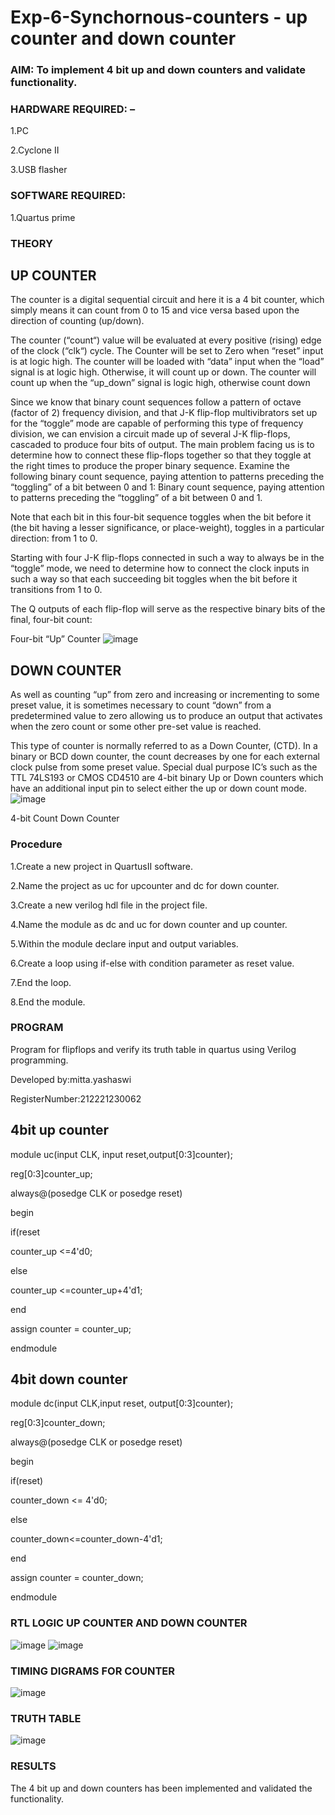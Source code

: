 # Exp-6-Synchornous-counters - up counter and down counter 
### AIM: To implement 4 bit up and down counters and validate  functionality.
### HARDWARE REQUIRED:  – 
1.PC

2.Cyclone II 

3.USB flasher

### SOFTWARE REQUIRED:   
1.Quartus prime
### THEORY 

## UP COUNTER 
The counter is a digital sequential circuit and here it is a 4 bit counter, which simply means it can count from 0 to 15 and vice versa based upon the direction of counting (up/down). 

The counter (“count“) value will be evaluated at every positive (rising) edge of the clock (“clk“) cycle.
The Counter will be set to Zero when “reset” input is at logic high.
The counter will be loaded with “data” input when the “load” signal is at logic high. Otherwise, it will count up or down.
The counter will count up when the “up_down” signal is logic high, otherwise count down

Since we know that binary count sequences follow a pattern of octave (factor of 2) frequency division, and that J-K flip-flop multivibrators set up for the “toggle” mode are capable of performing this type of frequency division, we can envision a circuit made up of several J-K flip-flops, cascaded to produce four bits of output.
The main problem facing us is to determine how to connect these flip-flops together so that they toggle at the right times to produce the proper binary sequence.
Examine the following binary count sequence, paying attention to patterns preceding the “toggling” of a bit between 0 and 1:
Binary count sequence, paying attention to patterns preceding the “toggling” of a bit between 0 and 1.

Note that each bit in this four-bit sequence toggles when the bit before it (the bit having a lesser significance, or place-weight), toggles in a particular direction: from 1 to 0.



 
 

Starting with four J-K flip-flops connected in such a way to always be in the “toggle” mode, we need to determine how to connect the clock inputs in such a way so that each succeeding bit toggles when the bit before it transitions from 1 to 0.

The Q outputs of each flip-flop will serve as the respective binary bits of the final, four-bit count:

 
 

Four-bit “Up” Counter
![image](https://user-images.githubusercontent.com/36288975/169644758-b2f4339d-9532-40c5-af40-8f4f8c942e2c.png)



## DOWN COUNTER 

As well as counting “up” from zero and increasing or incrementing to some preset value, it is sometimes necessary to count “down” from a predetermined value to zero allowing us to produce an output that activates when the zero count or some other pre-set value is reached.

This type of counter is normally referred to as a Down Counter, (CTD). In a binary or BCD down counter, the count decreases by one for each external clock pulse from some preset value. Special dual purpose IC’s such as the TTL 74LS193 or CMOS CD4510 are 4-bit binary Up or Down counters which have an additional input pin to select either the up or down count mode.
![image](https://user-images.githubusercontent.com/36288975/169644844-1a14e123-7228-4ed8-81a9-eb937dff4ac8.png)


4-bit Count Down Counter
### Procedure
1.Create a new project in QuartusII software.

2.Name the project as uc for upcounter and dc for down counter.

3.Create a new verilog hdl file in the project file.

4.Name the module as dc and uc for down counter and up counter.

5.Within the module declare input and output variables.

6.Create a loop using if-else with condition parameter as reset value.

7.End the loop.

8.End the module.



### PROGRAM 

Program for flipflops  and verify its truth table in quartus using Verilog programming.

Developed by:mitta.yashaswi

RegisterNumber:212221230062  

## 4bit up counter

module uc(input CLK, input reset,output[0:3]counter);

reg[0:3]counter_up;

always@(posedge CLK or posedge reset)

begin

if(reset

counter_up <=4'd0;

else

counter_up <=counter_up+4'd1;

end

assign counter = counter_up;

endmodule

## 4bit down counter

module dc(input CLK,input reset, output[0:3]counter);

reg[0:3]counter_down;

always@(posedge CLK or posedge reset)

begin

if(reset)

counter_down <= 4'd0;

else

counter_down<=counter_down-4'd1;

end

assign counter = counter_down;

endmodule

### RTL LOGIC UP COUNTER AND DOWN COUNTER  
![image](https://user-images.githubusercontent.com/94619247/201994928-886a3320-b6b6-4ce2-b7a7-b9d3f5b742eb.png)
![image](https://user-images.githubusercontent.com/94619247/201996315-95954129-31a8-481d-abf0-a07c557ff7b2.png)


### TIMING DIGRAMS FOR COUNTER 
![image](https://user-images.githubusercontent.com/94619247/201995067-6bee1ad1-06dc-41e4-90f9-8668d94d2d1a.png)

### TRUTH TABLE 
![image](https://user-images.githubusercontent.com/94619247/201995106-9d17df88-3916-49b9-9041-16d12f4653ee.png)

### RESULTS 
The 4 bit up and down counters has been implemented and validated the functionality.
